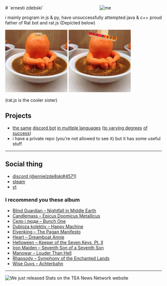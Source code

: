<img align="right" alt="me" width="200px" src="/images/noéified_ernie.png" />
# `ernesti zdebski`

i mainly program in js & py, have unsuccessfully attempted java & c++
proud father of Rat bot and rat.js (Depicted below)

<a href="https://github.com/ernieIzde8ski/ratbot"><img width="200" src="/images/rat_squared.jpeg"></a> <a href="https://github.com/ernieIzde8ski/rat.js"><img width="200" src="/images/rat_squared_sombrero.jpeg"></a>

(rat.js is the cooler sister)

## Projects

- [the same](https://github.com/ernieIzde8ski/ratbot) [discord bot](https://github.com/ernieIzde8ski/rat.js) [in multiple languages](https://github.com/ernieIzde8ski/petrosiandsbot) ([to varying degrees](https://github.com/ernieIzde8ski/ratbot.java) [of success](https://github.com/ernieIzde8ski/rat.cpp))
- i have a private repo (you're not allowed to see it) but it has some useful stuff

---

## Social thing

- [discord (@ernieIzde8ski#4571)](https://discord.gg/cHZYahK)
- [steam](https://steamcommunity.com/id/ernieIzde8ski/)
- [yt](https://www.youtube.com/channel/UCXaFElK1bS4K-cGFvvl6_4A)

### I recommend you these album

- [Blind Guardian – Nightfall in Middle Earth](https://www.youtube.com/playlist?list=OLAK5uy_koYOy3WnCkS7dIlThVlifRO255feD_OUA)
- [Candlemass – Epicus Doomicus Metallicus](https://www.youtube.com/watch?v=UZjuzPU9UE4&list=OLAK5uy_ncSHOKdrNT2uCSKbmxHOnp3a-iXhiVAM4)
- [Село і люди – Bunch One](https://www.youtube.com/watch?v=J-972oJvbpo&list=PL9FMH_WjZDV2vD7SfgXm2vQZ6xTIo3UZv)
- [Dubioza kolektiv – Happy Machine](https://www.youtube.com/watch?v=3ZepI2C2yoQ&list=PLA9ev5N4P-SOHmoLagdrordHoyakqsBRd)
- [Elvenking – The Pagan Manifesto](https://www.youtube.com/playlist?list=OLAK5uy_nKBNdpQqsDUHA3IPo4gdcnk4iUulBVwvY)
- [Heart – Dreamboat Annie](https://www.youtube.com/watch?v=AZTo3iJng7U&list=OLAK5uy_mGvdONyJiSjUFsz74-dO3YOWKyZCs69i8)
- [Helloween – Keeper of the Seven Keys, Pt. II](https://www.youtube.com/watch?v=7BeM4DnJp7s&list=OLAK5uy_mLeHpH6TxPhE5k4ahMS9bNNyW8iyhf-j0)
- [Iron Maiden – Seventh Son of a Seventh Son](https://www.youtube.com/playlist?list=OLAK5uy_m0I0FaRPAN8n3Oe4e0TvaT-B04YFrdhSs)
- [Manowar – Louder Than Hell](https://www.youtube.com/watch?v=SR39birKwwo&list=OLAK5uy_kyTKnKEtFszFbw229GzOZbbU91rkj4jyU)
- [Rhapsody – Symphony of the Enchanted Lands](https://www.youtube.com/watch?v=BVTWmTyaIVo&list=OLAK5uy_m5SMP9g43iuDZ3MPKA8Nlr6efjf3jzcd8)
- [Wise Guys – Achterbahn](https://www.youtube.com/watch?v=fPCdlHdbWm4&list=OLAK5uy_mBrOIJNrtw9PGYEZ8B_VLrWVIzMI2AOlY)

---
![We just released Stats on the TEA News Network website](https://github-readme-stats.vercel.app/api?username=ernieIzde8ski&count_private=true&theme=highcontrast&show_icons=true&hide=stars)